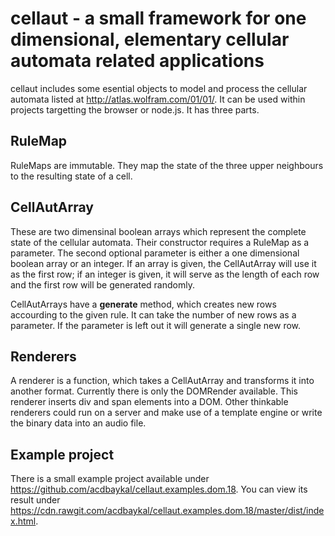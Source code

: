 # cellaut - a small framework for one dimensional, elementary cellular automata related applications

cellaut includes some esential objects to model and process the cellular automata listed at <http://atlas.wolfram.com/01/01/>. It can be used within projects targetting the browser or node.js. It has three parts.

## RuleMap
RuleMaps are immutable. They map the state of the three upper neighbours to the resulting state of a cell.

## CellAutArray
These are two dimensinal boolean arrays which represent the complete state of the cellular automata. Their constructor requires a RuleMap as a parameter. The second optional parameter is either a one dimensional boolean array or an integer. If an array is given, the CellAutArray will use it as the first row; if an integer is given, it will serve as the length of each row and the first row will be generated randomly.

CellAutArrays have a **generate** method, which creates new rows accourding to the given rule. It can take the number of new rows as a parameter. If the parameter is left out it will generate a single new row.

## Renderers
A renderer is a function, which takes a CellAutArray and transforms it into another format. Currently there is only the DOMRender available. This renderer inserts div and span elements into a DOM. Other thinkable renderers could run on a server and make use of a template engine or write the binary data into an audio file.

## Example project
There is a small example project available under <https://github.com/acdbaykal/cellaut.examples.dom.18>. You can view its result under <https://cdn.rawgit.com/acdbaykal/cellaut.examples.dom.18/master/dist/index.html>.
